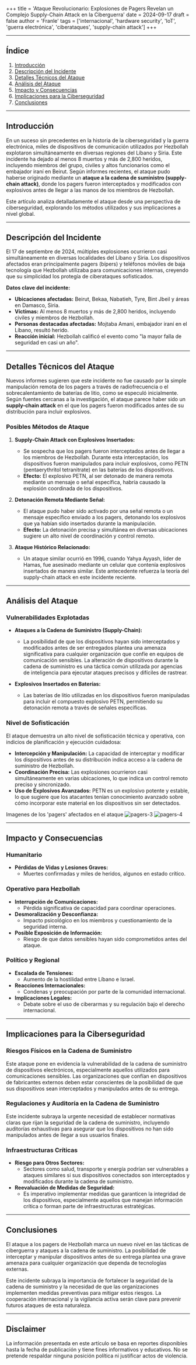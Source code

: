 +++
title = 'Ataque Revolucionario: Explosiones de Pagers Revelan un Complejo Supply-Chain Attack en la Ciberguerra'
date = 2024-09-17
draft = false
author = 'Franle'
tags = ['internacional', 'hardware security', 'IoT', 'guerra electrónica', 'ciberataques', 'supply-chain attack']
+++

---

## Índice

1. [Introducción](#introducci%C3%B3n)
2. [Descripción del Incidente](#descripci%C3%B3n-del-incidente)
3. [Detalles Técnicos del Ataque](#detalles-t%C3%A9cnicos-del-ataque)
4. [Análisis del Ataque](#an%C3%A1lisis-del-ataque)
5. [Impacto y Consecuencias](#impacto-y-consecuencias)
6. [Implicaciones para la Ciberseguridad](#implicaciones-para-la-ciberseguridad)
7. [Conclusiones](#conclusiones)

---

## Introducción

En un suceso sin precedentes en la historia de la ciberseguridad y la guerra electrónica, miles de dispositivos de comunicación utilizados por Hezbollah explotaron simultáneamente en diversas regiones del Líbano y Siria. Este incidente ha dejado al menos 8 muertos y más de 2,800 heridos, incluyendo miembros del grupo, civiles y altos funcionarios como el embajador iraní en Beirut. Según informes recientes, el ataque pudo haberse originado mediante un **ataque a la cadena de suministro (supply-chain attack)**, donde los pagers fueron interceptados y modificados con explosivos antes de llegar a las manos de los miembros de Hezbollah.

Este artículo analiza detalladamente el ataque desde una perspectiva de ciberseguridad, explorando los métodos utilizados y sus implicaciones a nivel global.

---

## Descripción del Incidente

El 17 de septiembre de 2024, múltiples explosiones ocurrieron casi simultáneamente en diversas localidades del Líbano y Siria. Los dispositivos afectados eran principalmente pagers (bípers) y teléfonos móviles de baja tecnología que Hezbollah utilizaba para comunicaciones internas, creyendo que su simplicidad los protegía de ciberataques sofisticados.

**Datos clave del incidente:**

- **Ubicaciones afectadas:** Beirut, Bekaa, Nabatieh, Tyre, Bint Jbeil y áreas en Damasco, Siria.
- **Víctimas:** Al menos 8 muertos y más de 2,800 heridos, incluyendo civiles y miembros de Hezbollah.
- **Personas destacadas afectadas:** Mojtaba Amani, embajador iraní en el Líbano, resultó herido.
- **Reacción inicial:** Hezbollah calificó el evento como "la mayor falla de seguridad en casi un año".

---

## Detalles Técnicos del Ataque

Nuevos informes sugieren que este incidente no fue causado por la simple manipulación remota de los pagers a través de radiofrecuencia o el sobrecalentamiento de baterías de litio, como se especuló inicialmente. Según fuentes cercanas a la investigación, el ataque parece haber sido un **supply-chain attack** en el que los pagers fueron modificados antes de su distribución para incluir explosivos.

### Posibles Métodos de Ataque

1. **Supply-Chain Attack con Explosivos Insertados:**
   - Se sospecha que los pagers fueron interceptados antes de llegar a los miembros de Hezbollah. Durante esta interceptación, los dispositivos fueron manipulados para incluir explosivos, como PETN (pentaerythritol tetranitrate) en las baterías de los dispositivos.
   - **Efecto:** El explosivo PETN, al ser detonado de manera remota mediante un mensaje o señal específica, habría causado la explosión coordinada de los dispositivos.

2. **Detonación Remota Mediante Señal:**
   - El ataque pudo haber sido activado por una señal remota o un mensaje específico enviado a los pagers, detonando los explosivos que ya habían sido insertados durante la manipulación.
   - **Efecto:** La detonación precisa y simultánea en diversas ubicaciones sugiere un alto nivel de coordinación y control remoto.

3. **Ataque Histórico Relacionado:**
   - Un ataque similar ocurrió en 1996, cuando Yahya Ayyash, líder de Hamas, fue asesinado mediante un celular que contenía explosivos insertados de manera similar. Este antecedente refuerza la teoría del supply-chain attack en este incidente reciente.

---

## Análisis del Ataque

### Vulnerabilidades Explotadas

- **Ataques a la Cadena de Suministro (Supply-Chain):**
  - La posibilidad de que los dispositivos hayan sido interceptados y modificados antes de ser entregados plantea una amenaza significativa para cualquier organización que confíe en equipos de comunicación sensibles. La alteración de dispositivos durante la cadena de suministro es una táctica común utilizada por agencias de inteligencia para ejecutar ataques precisos y difíciles de rastrear.

- **Explosivos Insertados en Baterías:**
  - Las baterías de litio utilizadas en los dispositivos fueron manipuladas para incluir el compuesto explosivo PETN, permitiendo su detonación remota a través de señales específicas.

### Nivel de Sofisticación

El ataque demuestra un alto nivel de sofisticación técnica y operativa, con indicios de planificación y ejecución cuidadosa:

- **Intercepción y Manipulación:** La capacidad de interceptar y modificar los dispositivos antes de su distribución indica acceso a la cadena de suministro de Hezbollah.
- **Coordinación Precisa:** Las explosiones ocurrieron casi simultáneamente en varias ubicaciones, lo que indica un control remoto preciso y sincronizado.
- **Uso de Explosivos Avanzados:** PETN es un explosivo potente y estable, lo que sugiere que los atacantes tenían conocimiento avanzado sobre cómo incorporar este material en los dispositivos sin ser detectados.

Imagenes de los 'pagers' afectados en el ataque
![pagers-3](https://pbs.twimg.com/media/GXrm-f7XwAAyNUP?format=jpg&name=medium)
![pagers-4](https://pbs.twimg.com/media/GXrm-f7WAAELjVM?format=jpg&name=small)

---

## Impacto y Consecuencias

### Humanitario

- **Pérdidas de Vidas y Lesiones Graves:**
  - Muertes confirmadas y miles de heridos, algunos en estado crítico.

### Operativo para Hezbollah

- **Interrupción de Comunicaciones:**
  - Pérdida significativa de capacidad para coordinar operaciones.
- **Desmoralización y Desconfianza:**
  - Impacto psicológico en los miembros y cuestionamiento de la seguridad interna.
- **Posible Exposición de Información:**
  - Riesgo de que datos sensibles hayan sido comprometidos antes del ataque.

### Político y Regional

- **Escalada de Tensiones:**
  - Aumento de la hostilidad entre Líbano e Israel.
- **Reacciones Internacionales:**
  - Condenas y preocupación por parte de la comunidad internacional.
- **Implicaciones Legales:**
  - Debate sobre el uso de ciberarmas y su regulación bajo el derecho internacional.

---

## Implicaciones para la Ciberseguridad

### Riesgos Físicos en la Cadena de Suministro

Este ataque pone en evidencia la vulnerabilidad de la cadena de suministro de dispositivos electrónicos, especialmente aquellos utilizados para comunicaciones sensibles. Las organizaciones que confían en dispositivos de fabricantes externos deben estar conscientes de la posibilidad de que sus dispositivos sean interceptados y manipulados antes de su entrega.

### Regulaciones y Auditoría en la Cadena de Suministro

Este incidente subraya la urgente necesidad de establecer normativas claras que rijan la seguridad de la cadena de suministro, incluyendo auditorías exhaustivas para asegurar que los dispositivos no han sido manipulados antes de llegar a sus usuarios finales.

### Infraestructuras Críticas

- **Riesgo para Otros Sectores:**
  - Sectores como salud, transporte y energía podrían ser vulnerables a ataques similares si sus dispositivos conectados son interceptados y modificados durante la cadena de suministro.
- **Reevaluación de Medidas de Seguridad:**
  - Es imperativo implementar medidas que garanticen la integridad de los dispositivos, especialmente aquellos que manejan información crítica o forman parte de infraestructuras estratégicas.

---

## Conclusiones

El ataque a los pagers de Hezbollah marca un nuevo nivel en las tácticas de ciberguerra y ataques a la cadena de suministro. La posibilidad de interceptar y manipular dispositivos antes de su entrega plantea una grave amenaza para cualquier organización que dependa de tecnologías externas.

Este incidente subraya la importancia de fortalecer la seguridad de la cadena de suministro y la necesidad de que las organizaciones implementen medidas preventivas para mitigar estos riesgos. La cooperación internacional y la vigilancia activa serán clave para prevenir futuros ataques de esta naturaleza.

---

## Disclaimer

La información presentada en este artículo se basa en reportes disponibles hasta la fecha de publicación y tiene fines informativos y educativos. No se pretende respaldar ninguna posición política ni justificar actos de violencia.
